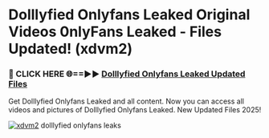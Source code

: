 # Dolllyfied Onlyfans Leaked Original Videos 0nlyFans Leaked - Files Updated! (xdvm2)

<h3>🔴 CLICK HERE 🌐==►► <a href="https://tinyurl.com/2wckxsce" rel="nofollow">Dolllyfied Onlyfans Leaked Updated Files</a></h3>

Get Dolllyfied Onlyfans Leaked and all content. Now you can access all videos and pictures of Dolllyfied Onlyfans Leaked. New Updated Files 2025!

[![xdvm2](https://i.imgur.com/AFduVYN.gif)](https://tinyurl.com/2wckxsce)
dolllyfied onlyfans leaks